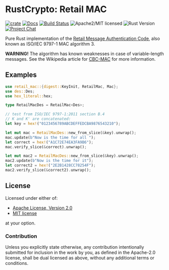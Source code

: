# RustCrypto: Retail MAC

[![crate][crate-image]][crate-link]
[![Docs][docs-image]][docs-link]
[![Build Status][build-image]][build-link]
![Apache2/MIT licensed][license-image]
![Rust Version][rustc-image]
[![Project Chat][chat-image]][chat-link]

Pure Rust implementation of the [Retail Message Authentication Code][Retail MAC],
also known as ISO/IEC 9797-1 MAC algorithm 3.

**WARNING!** The algorithm has known weaknesses in case of variable-length
messages. See the Wikipedia article for [CBC-MAC] for more information.

## Examples

```rust
use retail_mac::{digest::KeyInit, RetailMac, Mac};
use des::Des;
use hex_literal::hex;

type RetailMacDes = RetailMac<Des>;

// test from ISO/IEC 9797-1:2011 section B.4
// K and K' are concatenated:
let key = hex!("0123456789ABCDEFFEDCBA9876543210");

let mut mac = RetailMacDes::new_from_slice(&key).unwrap();
mac.update(b"Now is the time for all ");
let correct = hex!("A1C72E74EA3FA9B6");
mac.verify_slice(&correct).unwrap();

let mut mac2 = RetailMacDes::new_from_slice(&key).unwrap();
mac2.update(b"Now is the time for it");
let correct2 = hex!("2E2B1428CC78254F");
mac2.verify_slice(&correct2).unwrap();
```

## License

Licensed under either of:

 * [Apache License, Version 2.0](http://www.apache.org/licenses/LICENSE-2.0)
 * [MIT license](http://opensource.org/licenses/MIT)

at your option.

### Contribution

Unless you explicitly state otherwise, any contribution intentionally submitted
for inclusion in the work by you, as defined in the Apache-2.0 license, shall be
dual licensed as above, without any additional terms or conditions.

[//]: # (badges)

[crate-image]: https://img.shields.io/crates/v/retail-mac.svg?logo=rust
[crate-link]: https://crates.io/crates/retail-mac
[docs-image]: https://docs.rs/retail-mac/badge.svg
[docs-link]: https://docs.rs/retail-mac/
[license-image]: https://img.shields.io/badge/license-Apache2.0/MIT-blue.svg
[rustc-image]: https://img.shields.io/badge/rustc-1.85+-blue.svg
[chat-image]: https://img.shields.io/badge/zulip-join_chat-blue.svg
[chat-link]: https://rustcrypto.zulipchat.com/#narrow/stream/260044-MACs
[build-image]: https://github.com/RustCrypto/MACs/actions/workflows/retail-mac.yml/badge.svg
[build-link]: https://github.com/RustCrypto/MACs/actions/workflows/retail-mac.yml

[//]: # (general links)

[Retail MAC]: https://en.wikipedia.org/wiki/ISO/IEC_9797-1#MAC_algorithm_3
[CBC-MAC]: https://en.wikipedia.org/wiki/CBC-MAC#Security_with_fixed_and_variable-length_messages
